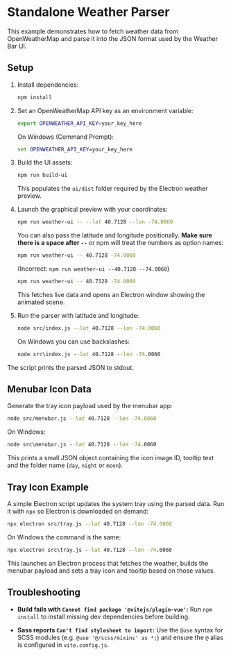 # Standalone Weather Parser

This example demonstrates how to fetch weather data from OpenWeatherMap and parse it into the JSON format used by the Weather Bar UI.

## Setup

1. Install dependencies:
   ```bash
   npm install
   ```
2. Set an OpenWeatherMap API key as an environment variable:
   ```bash
   export OPENWEATHER_API_KEY=your_key_here
   ```
   On Windows (Command Prompt):
   ```cmd
   set OPENWEATHER_API_KEY=your_key_here
   ```
3. Build the UI assets:
   ```bash
   npm run build-ui
   ```
   This populates the `ui/dist` folder required by the Electron weather preview.
4. Launch the graphical preview with your coordinates:
   ```bash
   npm run weather-ui -- --lat 40.7128 --lon -74.0060
   ```
   You can also pass the latitude and longitude positionally. **Make sure there is a space after `--`** or npm will treat the numbers as option names:
   ```bash
   npm run weather-ui -- 40.7128 -74.0060
   ```
   (Incorrect: `npm run weather-ui --40.7128 --74.0060`)


   ```bash
   npm run weather-ui -- 40.7128 -74.0060
   ```

   This fetches live data and opens an Electron window showing the animated scene.
5. Run the parser with latitude and longitude:
   ```bash
   node src/index.js --lat 40.7128 --lon -74.0060
   ```
   On Windows you can use backslashes:
   ```cmd
   node src\index.js --lat 40.7128 --lon -74.0060
   ```

The script prints the parsed JSON to stdout.

## Menubar Icon Data

Generate the tray icon payload used by the menubar app:

```bash
node src/menubar.js --lat 40.7128 --lon -74.0060
```
On Windows:
```cmd
node src\menubar.js --lat 40.7128 --lon -74.0060
```

This prints a small JSON object containing the icon image ID, tooltip text and the folder name (`day`, `night` or `moon`).

## Tray Icon Example

A simple Electron script updates the system tray using the parsed data. Run it with `npx` so Electron is downloaded on demand:

```bash
npx electron src/tray.js --lat 40.7128 --lon -74.0060
```
On Windows the command is the same:
```cmd
npx electron src\tray.js --lat 40.7128 --lon -74.0060
```

This launches an Electron process that fetches the weather, builds the menubar payload and sets a tray icon and tooltip based on those values.

## Troubleshooting

- **Build fails with `Cannot find package '@vitejs/plugin-vue'`:** Run
  `npm install` to install missing dev dependencies before building.

- **Sass reports `Can't find stylesheet to import`:** Use the `@use` syntax
  for SCSS modules (e.g. `@use '@/scss/mixins' as *;`) and ensure the `@`
  alias is configured in `vite.config.js`.
